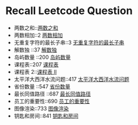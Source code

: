 # Recall Leetcode Question

- 两数之和::[两数之和](leetcode/1.两数之和.py)
- 两数相加::2 [两数相加](leetcode/2.两数相加.py)
- 无重复字符的最长子串::3 [无重复字符的最长子串](leetcode/3.无重复字符的最长子串.py)
- 解数独 ::37 [解数独](leetcode/37.解数独.py)
- 岛屿数量 ::200 [岛屿数量](leetcode/200.岛屿数量.py)
- 课程表::207 [课程表](leetcode/207.课程表.py)
- 课程表 2::[课程表 II](leetcode/210.课程表-ii.py)
- 太平洋大西洋水流问题::417 [太平洋大西洋水流问题](leetcode/417.太平洋大西洋水流问题.py)
- 省份数量 ::547 [省份数量](leetcode/547.省份数量.py)
- 最长同值路径 ::687 [最长同值路径](leetcode/687.最长同值路径.py)
- 员工的重要性::690 [员工的重要性](leetcode/690.员工的重要性.py)
- 图像渲染::733 [图像渲染](leetcode/733.图像渲染.py)
- 钥匙和房间::841 [钥匙和房间](leetcode/841.钥匙和房间.py)
